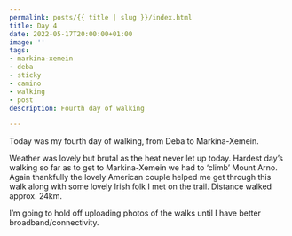 ```yaml
---
permalink: posts/{{ title | slug }}/index.html
title: Day 4
date: 2022-05-17T20:00:00+01:00
image: ''
tags:
- markina-xemein
- deba
- sticky
- camino
- walking
- post
description: Fourth day of walking

---
```

<!-- Excerpt Start -->
Today was my fourth day of walking, from Deba to Markina-Xemein. 
<!-- Excerpt End --> 

Weather was lovely but brutal as the heat never let up today. Hardest day’s walking so far as to get to Markina-Xemein we had to ‘climb’ Mount Arno. Again thankfully the lovely American couple helped me get through this walk along with some lovely Irish folk I met on the trail. Distance walked approx. 24km.

I’m going to hold off uploading photos of the walks until I have better broadband/connectivity.